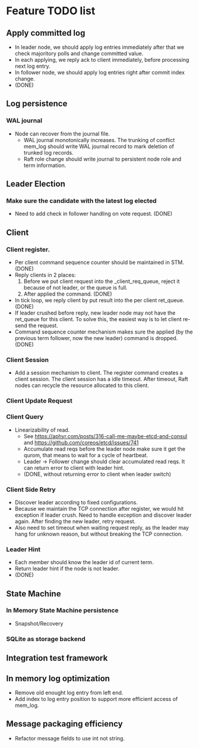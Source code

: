 # Feature TODO list

## Apply committed log

  - In leader node, we should apply log entries immediately after that we check majoritory polls and change committed value. 
  - In each applying, we reply ack to client immediately, before processing next log entry.
  - In follower node, we should apply log entries right after commit index change.
  - (DONE)

## Log persistence

### WAL journal
  - Node can recover from the journal file.
     - WAL journal monotonically increases. The trunking of conflict mem_log should write WAL journal record to mark deletion of trunked log records.
     - Raft role change should write journal to persistent node role and term information. 

## Leader Election 
 
### Make sure the candidate with the latest log elected
  - Need to add check in follower handling on vote request. (DONE)

## Client

### Client register. 
  - Per client command sequence counter should be maintained in STM. (DONE)
  - Reply clients in 2 places:
    1. Before we put client request into the _client_req_queue, reject it because of not leader, or the queue is full.
    2. After applied the command. 
    (DONE)
  - In tick loop, we reply client by put result into the per client ret_queue. (DONE)
  - If leader crushed before reply, new leader node may not have the ret_queue for this client. To solve this, the easiest way is to let client re-send the request. 
  - Command sequence counter mechanism makes sure the applied (by the previous term follower, now the new leader) command is dropped. (DONE)

### Client Session
  - Add a session mechanism to client. The register command creates a client session. The client session has a idle timeout. After timeout, Raft nodes can recycle the resource allocated to this client.

### Client Update Request


### Client Query

  - Linearizability of read.
    - See https://aphyr.com/posts/316-call-me-maybe-etcd-and-consul and https://github.com/coreos/etcd/issues/741 
    - Accumulate read reqs before the leader node make sure it get the qurom, that means to wait for a cycle of heartbeat. 
    - Leader -> Follower change should clear accumulated read reqs. It can return error to client with leader hint.
    - (DONE, without returning error to client when leader switch)

### Client Side Retry
  - Discover leader according to fixed configurations. 
  - Because we maintain the TCP connection after register, we would hit exception if leader crush. Need to handle exception and discover leader again. After finding the new leader, retry request.
  - Also need to set timeout when waiting request reply, as the leader may hang for unknown reason, but without breaking the TCP connection.


### Leader Hint
  - Each member should know the leader id of current term.
  - Return leader hint if the node is not leader.
  - (DONE)


## State Machine

### In Memory State Machine persistence
  - Snapshot/Recovery 

### SQLite as storage backend

## Integration test framework

## In memory log optimization

  - Remove old enought log entry from left end.
  - Add index to log entry position to support more efficient access of mem_log.

## Message packaging efficiency

  - Refactor message fields to use int not string.
